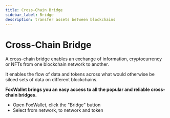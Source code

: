 ```yaml
---
title: Cross-Chain Bridge
sidebar_label: Bridge
description: transfer assets between blockchains
---
```


# Cross-Chain Bridge

A cross-chain bridge enables an exchange of information, cryptocurrency or NFTs from one blockchain network to another. 

It enables the flow of data and tokens across what would otherwise be siloed sets of data on different blockchains.

**FoxWallet brings you an easy access to all the popular and reliable cross-chain bridges.**

* Open FoxWallet, click the "Bridge" button  
* Select from network, to network and token

